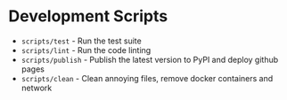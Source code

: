 # Development Scripts

* `scripts/test` - Run the test suite
* `scripts/lint` - Run the code linting
* `scripts/publish` - Publish the latest version to PyPI and deploy github pages
* `scripts/clean` - Clean annoying files, remove docker containers and network
